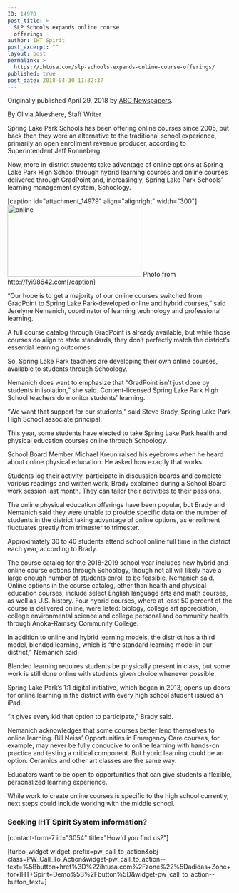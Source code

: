 ```yaml
---
ID: 14978
post_title: >
  SLP Schools expands online course
  offerings
author: IHT Spirit
post_excerpt: ""
layout: post
permalink: >
  https://ihtusa.com/slp-schools-expands-online-course-offerings/
published: true
post_date: 2018-04-30 11:32:37
---
```

Originally published April 29, 2018 by <a href="https://www.hometownsource.com/abc_newspapers/free/slp-schools-expands-online-course-offerings/article_f6614106-4973-11e8-8996-bb2a505cd341.html" target="_blank" rel="noopener">ABC Newspapers</a>.

By Olivia Alveshere, Staff Writer

Spring Lake Park Schools has been offering online courses since 2005, but back then they were an alternative to the traditional school experience, primarily an open enrollment revenue producer, according to Superintendent Jeff Ronneberg.

Now, more in-district students take advantage of online options at Spring Lake Park High School through hybrid learning courses and online courses delivered through GradPoint and, increasingly, Spring Lake Park Schools’ learning management system, Schoology.<!--more-->

[caption id="attachment_14979" align="alignright" width="300"]<a href="https://ihtusa.com/wp-content/uploads/2018/04/RHS-Toning-001.jpg"><img class="size-medium wp-image-14979" src="https://ihtusa.com/wp-content/uploads/2018/04/RHS-Toning-001-300x161.jpg" alt="online" width="300" height="161" /></a> Photo from http://fyi98642.com[/caption]

“Our hope is to get a majority of our online courses switched from GradPoint to Spring Lake Park-developed online and hybrid courses,” said Jerelyne Nemanich, coordinator of learning technology and professional learning.

A full course catalog through GradPoint is already available, but while those courses do align to state standards, they don’t perfectly match the district’s essential learning outcomes.

So, Spring Lake Park teachers are developing their own online courses, available to students through Schoology.

Nemanich does want to emphasize that “GradPoint isn’t just done by students in isolation,” she said. Content-licensed Spring Lake Park High School teachers do monitor students’ learning.

“We want that support for our students,” said Steve Brady, Spring Lake Park High School associate principal.

This year, some students have elected to take Spring Lake Park health and physical education courses online through Schoology.

School Board Member Michael Kreun raised his eyebrows when he heard about online physical education. He asked how exactly that works.

Students log their activity, participate in discussion boards and complete various readings and written work, Brady explained during a School Board work session last month. They can tailor their activities to their passions.

The online physical education offerings have been popular, but Brady and Nemanich said they were unable to provide specific data on the number of students in the district taking advantage of online options, as enrollment fluctuates greatly from trimester to trimester.

Approximately 30 to 40 students attend school online full time in the district each year, according to Brady.

The course catalog for the 2018-2019 school year includes new hybrid and online course options through Schoology, though not all will likely have a large enough number of students enroll to be feasible, Nemanich said. Online options in the course catalog, other than health and physical education courses, include select English language arts and math courses, as well as U.S. history. Four hybrid courses, where at least 50 percent of the course is delivered online, were listed: biology, college art appreciation, college environmental science and college personal and community health through Anoka-Ramsey Community College.

In addition to online and hybrid learning models, the district has a third model, blended learning, which is “the standard learning model in our district,” Nemanich said.

Blended learning requires students be physically present in class, but some work is still done online with students given choice whenever possible.

Spring Lake Park’s 1:1 digital initiative, which began in 2013, opens up doors for online learning in the district with every high school student issued an iPad.

“It gives every kid that option to participate,” Brady said.

Nemanich acknowledges that some courses better lend themselves to online learning. Bill Neiss’ Opportunities in Emergency Care courses, for example, may never be fully conducive to online learning with hands-on practice and testing a critical component. But hybrid learning could be an option. Ceramics and other art classes are the same way.

Educators want to be open to opportunities that can give students a flexible, personalized learning experience.

While work to create online courses is specific to the high school currently, next steps could include working with the middle school.
<h3><strong>Seeking IHT Spirit System information?</strong></h3>
[contact-form-7 id="3054" title="How'd you find us?"]

[turbo_widget widget-prefix=pw_call_to_action&obj-class=PW_Call_To_Action&widget-pw_call_to_action--text=%5Bbutton+href%3D%22ihtusa.com%2Fzone%22%5Dadidas+Zone+for+IHT+Spirit+Demo%5B%2Fbutton%5D&widget-pw_call_to_action--button_text=]